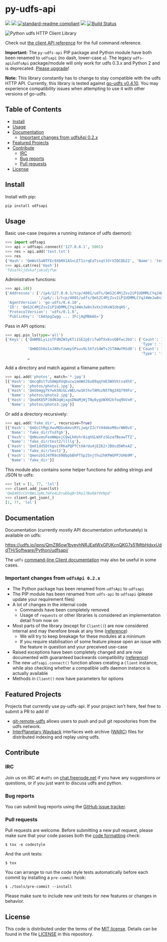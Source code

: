 # py-udfs-api

[![](https://img.shields.io/badge/project-udfs-blue.svg?style=flat-square)](https://udfs.io/)
[![](https://img.shields.io/badge/freenode-%23udfs-blue.svg?style=flat-square)](https://webchat.freenode.net/?channels=%23udfs)
[![standard-readme compliant](https://img.shields.io/badge/standard--readme-OK-green.svg?style=flat-square)](https://github.com/RichardLitt/standard-readme)
[![](https://img.shields.io/pypi/v/udfsapi.svg?style=flat-square)](https://pypi.python.org/pypi/udfsapi)
[![Build Status](https://travis-ci.org/udfs/py-udfs-api.svg?branch=master)](https://travis-ci.org/udfs/py-udfs-api)

![Python udfs HTTP Client Library](https://udfs.io/udfs/QmQJ68PFMDdAsgCZvA1UVzzn18asVcf7HVvCDgpjiSCAse)

Check out [the client API reference](https://udfs.io/ipns/QmZ86ow1byeyhNRJEatWxGPJKcnQKG7s51MtbHdxxUddTH/Software/Python/udfsapi/) for the full command reference.

**Important:** The `py-udfs-api` PIP package and Python module have both been renamed to `udfsapi` (no dash, lower-case `a`).
The legacy `udfs-api`/`udfsApi` package/module will only work for udfs 0.3.x and Python 2 and is deprecated. [Please upgrade](#important-changes-from-udfsapi-02x)!

**Note:** This library constantly has to change to stay compatible with the udfs HTTP API.
Currently, this library is tested against [go-udfs v0.4.10](https://github.com/udfs/go-udfs/releases/tag/v0.4.10).
You may experience compatibility issues when attempting to use it with other versions of go-udfs.

## Table of Contents

- [Install](#install)
- [Usage](#usage)
- [Documentation](#documentation)
  - [Important changes from udfsApi 0.2.x](#important-changes-from-udfsapi-02x)
- [Featured Projects](#featured-projects)
- [Contribute](#contribute)
  - [IRC](#irc)
  - [Bug reports](#bug-reports)
  - [Pull requests](#pull-requests)
- [License](#license)

## Install

Install with pip:

```sh
pip install udfsapi
```

## Usage

Basic use-case (requires a running instance of udfs daemon):

```py
>>> import udfsapi
>>> api = udfsapi.connect('127.0.0.1', 5001)
>>> res = api.add('test.txt')
>>> res
{'Hash': 'QmWxS5aNTFEc9XbMX1ASvLET1zrqEaTssqt33rVZQCQb22', 'Name': 'test.txt'}
>>> api.cat(res['Hash'])
'fdsafkljdskafjaksdjf\n'
```

Administrative functions:

```py
>>> api.id()
{'Addresses': ['/ip4/127.0.0.1/tcp/4001/udfs/QmS2C4MjZsv2iP1UDMMLCYqJ4WeJw8n3vXx1VKxW1UbqHS',
               '/ip6/::1/tcp/4001/udfs/QmS2C4MjZsv2iP1UDMMLCYqJ4WeJw8n3vXx1VKxW1UbqHS'],
 'AgentVersion': 'go-udfs/0.4.10',
 'ID': 'QmS2C4MjZsv2iP1UDMMLCYqJ4WeJw8n3vXx1VKxW1UbqHS',
 'ProtocolVersion': 'udfs/0.1.0',
 'PublicKey': 'CAASpgIwgg ... 3FcjAgMBAAE='}
```

Pass in API options:

```py
>>> api.pin_ls(type='all')
{'Keys': {'QmNMELyizsfFdNZW3yKTi1SE2pErifwDTXx6vvQBfwcJbU': {'Count': 1,
                                                             'Type': 'indirect'},
          'QmNQ1h6o1xJARvYzwmySPsuv9L5XfzS4WTvJSTAWwYRSd8': {'Count': 1,
                                                             'Type': 'indirect'},
          …
```

Add a directory and match against a filename pattern:

```py
>>> api.add('photos', match='*.jpg')
[{'Hash': 'QmcqBstfu5AWpXUqbucwimmWdJbu89qqYmE3WXVktvaXhX',
  'Name': 'photos/photo1.jpg'},
 {'Hash': 'QmSbmgg7kYwkSNzGLvWELnw1KthvTAMszN5TNg3XQ799Fu',
  'Name': 'photos/photo2.jpg'},
 {'Hash': 'Qma6K85PJ8dN3qWjxgsDNaMjWjTNy8ygUWXH2kfoq9bVxH',
  'Name': 'photos/photo3.jpg'}]
```

Or add a directory recursively:

```py
>>> api.add('fake_dir', recursive=True)
[{'Hash': 'QmQcCtMgLVwvMQGu6mvsRYLjwqrZJcYtH4mboM9urWW9vX',
  'Name': 'fake_dir/fsdfgh'},
 {'Hash': 'QmNuvmuFeeWWpxjCQwLkHshr8iqhGLWXFzSGzafBeawTTZ',
  'Name': 'fake_dir/test2/llllg'},
 {'Hash': 'QmX1dd5DtkgoiYRKaPQPTCtXArUu4jEZ62rJBUcd5WhxAZ',
  'Name': 'fake_dir/test2'},
 {'Hash': 'Qmenzb5J4fR9c69BbpbBhPTSp2Snjthu2hKPWGPPJUHb9M',
  'Name': 'fake_dir'}]
```

This module also contains some helper functions for adding strings and JSON to udfs:

```py
>>> lst = [1, 77, 'lol']
>>> client.add_json(lst)
'QmQ4R5cCUYBWiJpNL7mFe4LDrwD6qBr5Re17BoRAY9VNpd'
>>> client.get_json(_)
[1, 77, 'lol']
```

## Documentation

Documentation (currently mostly API documentation unfortunately) is available on udfs:

https://udfs.io/ipns/QmZ86ow1byeyhNRJEatWxGPJKcnQKG7s51MtbHdxxUddTH/Software/Python/udfsapi/

The `udfs` [command-line Client documentation](https://udfs.io/docs/commands/) may also be useful in some cases.

### Important changes from `udfsApi 0.2.x`

 * The Python package has been renamed from `udfsApi` to `udfsapi`
 * The PIP module has been renamed from `udfs-api` to `udfsapi` (please update your requirement files)
 * A lot of changes in the internal code
    - Commands have been completely removed
    - Usage of `requests` or other libraries is considered an implementation detail from now on
 * Most parts of the library (except for `Client()`) are now considered internal and may therefore break at any time
   ([reference](https://udfs.io/ipns/QmZ86ow1byeyhNRJEatWxGPJKcnQKG7s51MtbHdxxUddTH/Software/Python/udfsapi/internal_ref.html))
    - We will try to keep breakage for these modules at a minimum
    - If you require stabilisation of some feature please open an issue with the feature in question and your preceived use-case
 * Raised exceptions have been completely changed and are now documented with guaranteed backwards compatibility
   ([reference](https://udfs.io/ipns/QmZ86ow1byeyhNRJEatWxGPJKcnQKG7s51MtbHdxxUddTH/Software/Python/udfsapi/api_ref.html#module-udfsapi.exceptions))
 * The new `udfsapi.connect()` function allows creating a `Client` instance, while also checking whether a compatible udfs daemon instance is actually available
 * Methods in `Client()` now have parameters for options

## Featured Projects

Projects that currently use py-udfs-api. If your project isn't here, feel free to submit a PR to add it!

- [git-remote-udfs](https://github.com/larsks/git-remote-udfs) allows users to push and pull git repositories from the udfs network.
- [InterPlanetary Wayback](https://github.com/oduwsdl/ipwb) interfaces web archive ([WARC](https://www.iso.org/standard/44717.html)) files for distributed indexing and replay using udfs.

## Contribute

### IRC

Join us on IRC at `#udfs` on [chat.freenode.net](https://webchat.freenode.net) if you have any suggestions or questions,
or if you just want to discuss udfs and python.

### Bug reports

You can submit bug reports using the [GitHub issue tracker](https://github.com/udfs/python-udfs-api/issues).

### Pull requests

Pull requests are welcome.  Before submitting a new pull request, please
make sure that your code passes both the [code formatting](https://www.python.org/dev/peps/pep-0008/) check:

    $ tox -e codestyle

And the unit tests:

    $ tox

You can arrange to run the code style tests automatically before each commit by
installing a `pre-commit` hook:

    $ ./tools/pre-commit --install

Please make sure to include new unit tests for new features or changes in
behavior.

## License

This code is distributed under the terms of the [MIT license](https://opensource.org/licenses/MIT).  Details can be found in the file
[LICENSE](LICENSE) in this repository.

